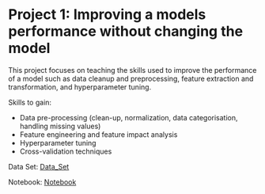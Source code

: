 # Project 1: Improving a models performance without changing the model

This project focuses on teaching the skills used to improve the performance of a model such as data cleanup and preprocessing, feature extraction and transformation, and hyperparameter tuning. 

Skills to gain: 
- Data pre-processing (clean-up, normalization, data categorisation, handling missing values)
- Feature engineering and feature impact analysis
- Hyperparameter tuning
- Cross-validation techniques

Data Set: [Data_Set](https://github.com/WarwickAI/projects/blob/main/project_files/Project1/property_data.csv)

Notebook: [Notebook](https://github.com/WarwickAI/projects/blob/main/project_files/Project1/Project%201.ipynb)